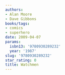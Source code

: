 ```yaml
---
authors:
- Alan Moore
- Dave Gibbons
books/tags:
- comics
- superhero
date: 2009-04-07
params:
  isbn13: '9780930289232'
  year: '1987'
slug: '9780930289232'
star_rating: 0
title: Watchmen
---
```


<!--more-->